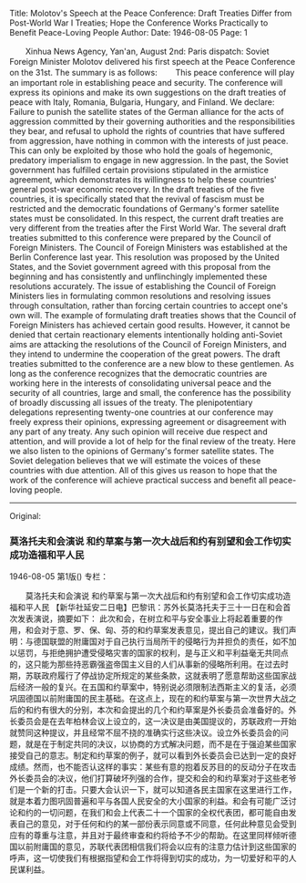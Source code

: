Title: Molotov's Speech at the Peace Conference: Draft Treaties Differ from Post-World War I Treaties; Hope the Conference Works Practically to Benefit Peace-Loving People
Author: 
Date: 1946-08-05
Page: 1

　　Xinhua News Agency, Yan'an, August 2nd: Paris dispatch: Soviet Foreign Minister Molotov delivered his first speech at the Peace Conference on the 31st. The summary is as follows:
　　This peace conference will play an important role in establishing peace and security. The conference will express its opinions and make its own suggestions on the draft treaties of peace with Italy, Romania, Bulgaria, Hungary, and Finland. We declare: Failure to punish the satellite states of the German alliance for the acts of aggression committed by their governing authorities and the responsibilities they bear, and refusal to uphold the rights of countries that have suffered from aggression, have nothing in common with the interests of just peace. This can only be exploited by those who hold the goals of hegemonic, predatory imperialism to engage in new aggression. In the past, the Soviet government has fulfilled certain provisions stipulated in the armistice agreement, which demonstrates its willingness to help these countries' general post-war economic recovery. In the draft treaties of the five countries, it is specifically stated that the revival of fascism must be restricted and the democratic foundations of Germany's former satellite states must be consolidated. In this respect, the current draft treaties are very different from the treaties after the First World War. The several draft treaties submitted to this conference were prepared by the Council of Foreign Ministers. The Council of Foreign Ministers was established at the Berlin Conference last year. This resolution was proposed by the United States, and the Soviet government agreed with this proposal from the beginning and has consistently and unflinchingly implemented these resolutions accurately. The issue of establishing the Council of Foreign Ministers lies in formulating common resolutions and resolving issues through consultation, rather than forcing certain countries to accept one's own will. The example of formulating draft treaties shows that the Council of Foreign Ministers has achieved certain good results. However, it cannot be denied that certain reactionary elements intentionally holding anti-Soviet aims are attacking the resolutions of the Council of Foreign Ministers, and they intend to undermine the cooperation of the great powers. The draft treaties submitted to the conference are a new blow to these gentlemen. As long as the conference recognizes that the democratic countries are working here in the interests of consolidating universal peace and the security of all countries, large and small, the conference has the possibility of broadly discussing all issues of the treaty. The plenipotentiary delegations representing twenty-one countries at our conference may freely express their opinions, expressing agreement or disagreement with any part of any treaty. Any such opinion will receive due respect and attention, and will provide a lot of help for the final review of the treaty. Here we also listen to the opinions of Germany's former satellite states. The Soviet delegation believes that we will estimate the voices of these countries with due attention. All of this gives us reason to hope that the work of the conference will achieve practical success and benefit all peace-loving people.



<hr /> 

Original: 


### 莫洛托夫和会演说  和约草案与第一次大战后和约有别望和会工作切实成功造福和平人民

1946-08-05
第1版()
专栏：

　　莫洛托夫和会演说
    和约草案与第一次大战后和约有别望和会工作切实成功造福和平人民
    【新华社延安二日电】巴黎讯：苏外长莫洛托夫于三十一日在和会首次发表演说，摘要如下：
    此次和会，在树立和平与安全事业上将起着重要的作用，和会对于意、罗、保、匈、芬的和约草案发表意见，提出自己的建议。我们声明：与德国联盟的附庸国对于自己执行当局所干的侵略行为并担负的责任，如不加以惩罚，与拒绝拥护遭受侵略灾害的国家的权利，是与正义和平利益毫无共同点的，这只能为那些持恶霸强盗帝国主义目的人们从事新的侵略所利用。在过去时期，苏联政府履行了停战协定所规定的某些条款，这就表明了愿意帮助这些国家战后经济一般的复兴。在五国和约草案中，特别说必须限制法西斯主义的复活，必须巩固德国以前附庸国的民主基础。在这点上，现在的和约草案与第一次世界大战之后的和约有很大的分别，本次和会提出的几个和约草案是外长委员会准备好的。外长委员会是在去年柏林会议上设立的，这一决议是由美国提议的，苏联政府一开始就赞同这种提议，并且经常不屈不挠的准确实行这些决议。设立外长委员会的问题，就是在于制定共同的决议，以协商的方式解决问题，而不是在于强迫某些国家接受自己的意志。制定和约草案的例子，就可以看到外长委员会已达到一定的良好成绩。然而，也不能否认这样的事实：某些有意的抱着反苏目的的反动分子在攻击外长委员会的决议，他们打算破坏列强的合作，提交和会的和约草案对于这些老爷们是一个新的打击。只要大会认识一下，就可以知道各民主国家在这里进行工作，就是本着力图巩固普遍和平与各国人民安全的大小国家的利益。和会有可能广泛讨论和约的一切问题，在我们和会上代表二十一个国家的全权代表团，都可能自由发表自己的意见，对于任何和约的某一部份表示同意或不同意，任何此种意见会受到应有的尊重与注意，并且对于最终审查和约将给予不少的帮助。在这里同样倾听德国以前附庸国的意见，苏联代表团相信我们将会以应有的注意力估计到这些国家的呼声，这一切使我们有根据指望和会工作将得到切实的成功，为一切爱好和平的人民谋利益。
